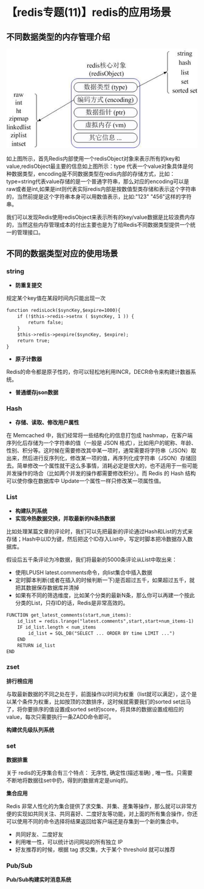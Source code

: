 # 【redis专题(11)】redis的应用场景



## 不同数据类型的内存管理介绍

![03152154_EKe5.jpg-22kB][0]

如上图所示，首先Redis内部使用一个redisObject对象来表示所有的key和value,redisObject最主要的信息如上图所示：type 代表一个value对象具体是何种数据类型，encoding是不同数据类型在redis内部的存储方式，比如：type=string代表value存储的是一个普通字符串，那么对应的encoding可以是raw或者是int,如果是int则代表实际redis内部是按数值型类存储和表示这个字符串的，当然前提是这个字符串本身可以用数值表示，比如:"123" "456"这样的字符串。

我们可以发现Redis使用redisObject来表示所有的key/value数据是比较浪费内存的，当然这些内存管理成本的付出主要也是为了给Redis不同数据类型提供一个统一的管理接口。

## 不同的数据类型对应的使用场景

### string

* **防重复提交**


规定某个key值在某段时间内只能出现一次

    

    function redisLock($syncKey,$expire=1000){
        if (!$this->redis->setnx ( $syncKey, 1 )) {
            return false;
        }
        $this->redis->pexpire($syncKey, $expire);
        return true;
    }

* **原子计数器**


Redis的命令都是原子性的，你可以轻松地利用INCR，DECR命令来构建计数器系统。

* **普通缓存json数据**


### Hash

* **存储、读取、修改用户属性**


在 Memcached 中，我们经常将一些结构化的信息打包成 hashmap，在客户端序列化后存储为一个字符串的值（一般是 JSON 格式），比如用户的昵称、年龄、性别、积分等。这时候在需要修改其中某一项时，通常需要将字符串（JSON）取出来，然后进行反序列化，修改某一项的值，再序列化成字符串（JSON）存储回去。简单修改一个属性就干这么多事情，消耗必定是很大的，也不适用于一些可能并发操作的场合（比如两个并发的操作都需要修改积分）。而 Redis 的 Hash 结构可以使你像在数据库中 Update一个属性一样只修改某一项属性值。

### List

* **构建队列系统**
* **实现冷热数据交换，并取最新的N条热数据**


比如处理某篇文章的评论时，我们可以先把最新的评论通过Hash和List的方式来存储；Hash中以ID为键，然后把这个ID存入List中，写定时脚本把冷数据存入数据库。

假设后五千条评论为冷数据，我们将最新的5000条评论从List中取出来：

* 使用LPUSH latest.comments命令，向list集合中插入数据
* 定时脚本判断(或者在插入的时候判断一下)是否超过五千，如果超过五千，就把其数据保存数据库并清掉
* 如果有不同的筛选维度，比如某个分类的最新N条，那么你可以再建一个按此分类的List，只存ID的话，Redis是非常高效的。

```
FUNCTION get_latest_comments(start,num_items):
    id_list = redis.lrange("latest.comments",start,start+num_items-1)
    IF id_list.length < num_items
        id_list = SQL_DB("SELECT ... ORDER BY time LIMIT ...")
    END
    RETURN id_list
END
```

### zset

**排行榜应用**

与取最新数据的不同之处在于，前面操作以时间为权重（list就可以满足），这个是以某个条件为权重，比如按顶的次数排序，这时候就需要我们的sorted set出马了，将你要排序的值设置成sorted set的score，将具体的数据设置成相应的value，每次只需要执行一条ZADD命令即可。

**构建优先级队列系统**

### set

**数据排重**

关于 redis的无序集合有三个特点： 无序性, 确定性(描述准确) , 唯一性。只需要不断地将数据往set中扔，得到的数据肯定是uniq的。

**集合应用**

Redis 非常人性化的为集合提供了求交集、并集、差集等操作，那么就可以非常方便的实现如共同关注、共同喜好、二度好友等功能，对上面的所有集合操作，你还可以使用不同的命令选择将结果返回给客户端还是存集到一个新的集合中。

* 共同好友、二度好友
* 利用唯一性，可以统计访问网站的所有独立 IP
* 好友推荐的时候，根据 tag 求交集，大于某个 threshold 就可以推荐


### Pub/Sub

**Pub/Sub构建实时消息系统**

[0]: ./03152154_EKe5.jpg